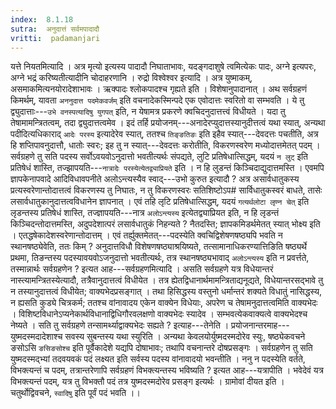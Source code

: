 ```yaml
---
index:  8.1.18
sutra:  अनुदात्तं सर्वमपादादौ
vritti:  padamanjari
---
```


यत्ते नियतमित्यादि । अत्र मृत्यो इत्यस्य पादादौ निघाताभावः, यदङ्गदाशुषे त्वमित्येकः पादः, अग्ने इत्यपरः, अग्ने भद्रं करिष्यतीत्यादीनि चोदाहरणानि ।
रुद्रो विश्वेश्वर इत्यादि । अत्र युष्माकम्, असमाकमित्यनयोरादेशाभावः ।
ऋक्पादः श्लोकपादश्च गृह्यते इति । विशेषानुपादानात् । अथ सर्वग्रहणं किमर्थम्, यावता `अननुदात्त पदमेकवर्जम्` इति वचनादेकस्मिन्पदे एक एवोदात्तः स्वरितो वा सम्भवति । ये तु द्व्युदात्ताः---`उभे वनस्पत्यादिषु युगपत्` इति, न येषामत्र प्रकरणे क्वचिदनुदात्तत्त्वं विधीयते । यदा तु तेषामामन्त्रितत्वम्, तदा द्व्युदात्तत्वमेव । इदं तर्हि प्रयोजनम्---अनादेरप्युदात्तस्यानुदीत्तत्वं यथा स्यात्, अन्यथा पदीदित्यधिकाराद् `आदेः परस्य` इत्यादेरेव स्यात्, ततश्च `तिङ्ङतिङः` इति इहैव स्यात्---देवदत्तः पचतीति, अत्र हि शप्तिपावनुदात्तौ, धातोः स्वरः; इह तु न स्यात्---देवदत्तः करोतीति, विकरणस्वरेण मध्योदात्तमेतत् पदम् । सर्वग्रहणे तु सति पदस्य सर्वोऽवयवोऽनुदात्तो भवतीत्यर्थः संपद्यते, लुटि प्रतिषेधात्सिद्धम्, यदयं `न लुट्` इति प्रतिषेधं शास्ति, तज्झापयति---`नात्रादेः परस्येत्येतद्व्याप्रियते` इति । न हि लुडन्तं किञ्चिदाद्युदात्तमस्ति । एवमपि ज्ञापकेनापवादे आदिविधावपनीते अलोऽन्त्यस्यैव स्वाद्---उभो कुरुत इत्यादौ ? अत्र असार्वधातुकस्य प्रत्यस्वरेणान्तोदात्तत्वं विकरणस्य तु निघातः, न तु विकरणस्वरः सतिशिष्टोऽप# सार्विधातुकस्वरं बाधते, तासेः लसार्वधातुकानुदात्तत्वविधानेन ज्ञापनात् । एवं तहि लृटि प्रतिषेधात्सिद्धम्, यदयं `गत्यर्थलोटा लृण्न चेत्` इति लृडन्तस्य प्रतिषेधं शास्ति, तज्ज्ञापयति---नात्र `अलोऽन्त्यस्य` इत्येतद्व्याप्रियत इति, न हि लृडन्तं किञ्चिदन्तोदात्तमस्ति, अदुपदेशात्परं लसार्वधातुकं निहन्यते ? नैतदस्ति; ज्ञापकमिडर्थमेतत् स्यात् भोक्ष्य इति । एतद्धषेकादेशस्वरेणान्तोदात्तम् ।
एवं तर्ह्युक्तमेतत्---पदस्येति क्वचिद्विशेषणषष्ठ्यपि भवति न स्थानषष्ठ्येवेति, ततः किम् ? अनुदात्तविधौ विशेषणषष्ठ्याश्रयिष्यते, तत्सामानाधिकरण्यात्तिङिति षष्ठ्यर्थे प्रथमा, तिङन्तस्य पदस्यावयवोऽजनुदात्तो भवतीत्यर्थः, तत्र स्थानषष्ठ्यभावाद् `अलोऽन्त्यस्य` इति न प्रवर्त्तते, तस्मान्नार्थः सर्वग्रहणेन ? इत्यत आह---सर्वग्रहणमित्यादि । असति सर्वग्रहणे यत्र विधेयान्तरं नास्त्यामन्त्रितस्येत्यादौ, तत्रैवानुदात्तत्वं विधीयेत । तत्र ह्येतद्विधानार्थमामन्त्रिताद्यनूद्यते, विधेयान्तरसद्भावे तु न तस्यानुदात्तत्वं विधीयेत; वाक्यभेदप्रसङ्गात् । तथा हिसिद्धस्य वस्तुनो धर्मान्तरं शक्यते विधातुं नासिद्धस्य, न ह्यसति कुड्ये चित्रकर्म; ततश्च वांनावादय एकेन वाक्येन विधेयाः, अपरेण च तेषामनुदात्तत्वमिति वाक्यभेदः । विशिष्टविधानेऽप्यनेकार्थविधानाद्विधिगौरवलक्षणो वाक्यभेदः स्यादेव । सम्भवत्येकवाक्यत्वे वाक्यभेदश्च नेष्यते । सति तु सर्वग्रहणे तन्सामर्थ्याद्वाक्यभेदः सह्यते ? इत्याह---तेनेति ।
प्रयोजनान्तरमाह---युष्मदस्मदादेशाश्च सवस्य सुबन्तस्य यथा स्युरिति । अन्यथा केवलयोर्युष्मदस्मदोरेव स्युः, षष्ठ्येकवचने ङसोऽसि `ङसिङसोश्च` इति पूर्वैकादेशे यद्यपि दोषाभावः; तथापि वचनान्तरे दोषप्रसङ्गः । सर्वग्रहणेन तु सति युष्मदस्मद्भ्यां तदवयवकं पदं लक्ष्यत इति सर्वस्य पदस्य वांनावादयो भवन्तीति । ननु न पदस्येति वर्तते, विभक्त्यन्तं च पदम्, तत्रान्तरेणापि सर्वग्रहणं विभक्त्यन्तस्य भविष्यति ? इत्यत आह---यत्रापीति । भवेदेवं यत्र विभक्त्यन्तं पदम्, यत्र तु विभक्तौ पदं तत्र युष्मदस्मदोरेव प्रसङ्ग इत्यर्थः । ग्रामोवां दीयत इति । चतुर्थोद्विवचने, `स्वादिषु` इति पूर्वं पदं भवति ।।
